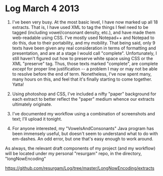 # Log March 4 2013

1. I've been very busy. At the most basic level, I have now marked up all 18 extracts. That is, I have used XML to tag the things I feel need to be tagged (including vowel/consonant density, etc.), and have made them web-readable using CSS. I've mostly used Notepad++ and Notepad to do this, due to their portability, and my mobility. That being said, only 9 texts have been given any real consideration in terms of formatting and presentation, and are at a stage I would call "complete". Unfortunately, I still haven't figured out how to preserve white space using CSS or the XML "preserve" tag. Thus, those texts marked "complete", are complete *except* for proper line justification -- a problem I may or may not be able to resolve before the end of term. Nonetheless, I've now spent many, many hours on this, and feel that it's finally starting to come together. Yatta!

2. Using photoshop and CSS, I've included a nifty "paper" background for each extract to better reflect the "paper" medium whence our extracts ultimately originate.

3. I've documented my workflow using a combination of screenshots and text; I'll upload it tonight. 

4. For anyone interested, my "VowelsAndConsonants" Java program has been immensely useful, but doesn't seem to understand what to do with em-dashes. An odd error, but one that's easy enough to work around.

As always, the relevant draft components of my project (and my workflow) will be located under my personal "resurgam" repo, in the directory, "longNowEncoding" 

https://github.com/resurgam/Log/tree/master/LongNowEncoding/extracts
